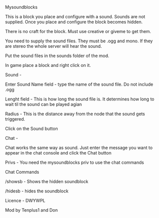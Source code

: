 Mysoundblocks

This is a block you place and configure with a sound. Sounds are not supplied. Once you place and configure the block becomes hidden.

There is no craft for the block. Must use creative or giveme to get them.

You need to supply the sound files. They must be .ogg and mono. If they are stereo the whole server will hear the sound.

Put the sound files in the sounds folder of the mod.

In game place a block and right click on it. 


Sound - 

Enter Sound Name field - type the name of the sound file. Do not include .ogg

Lenght field - This is how long the sound file is. It determines how long to wait til the sound can be played agian

Radius - This is the distance away from the node that the sound gets triggered. 

Click on the Sound button


Chat - 

Chat works the same way as sound. Just enter the message you want to appear in the chat console and 
click the Chat button


Privs - You need the mysoundblocks priv to use the  chat commands


Chat Commands

/showsb - Shows the hidden soundblock

/hidesb - hides the soundblock


Licence - DWYWPL

Mod by Tenplus1 and Don


